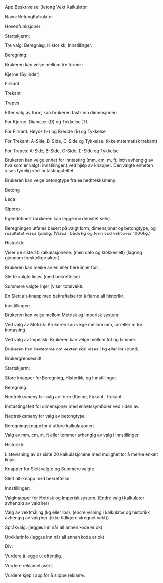 App Beskrivelse: Betong Vekt Kalkulator 

Navn: BetongKalkulator 

Hovedfunksjoner: 

Startskjerm: 

Tre valg: Beregning, Historikk, Innstillinger. 

Beregning: 

Brukeren kan velge mellom tre former: 

Kjerne (Sylinder) 

Firkant 

Trekant 

Trapes 

Etter valg av form, kan brukeren taste inn dimensjoner: 

For Kjerne: Diameter (D) og Tykkelse (T). 

For Firkant: Høyde (H) og Bredde (B) og Tykkelse 

For Trekant: A-Side, B-Side, C-Side og Tykkelse. (ikke matematisk trekant)  

For Trapes:  A-Side, B-Side, C-Side, D-Side og Tykkelse 

 

Brukeren kan velge enhet for inntasting (mm, cm, m, ft, inch avhengig av hva som er valgt i innstilinger.) ved hjelp av knapper. Den valgte enheten vises tydelig ved inntastingsfeltet. 

Brukeren kan velge betongtype fra en nedtrekksmeny: 

Betong 

Leca 

Siporex 

Egendefinert (brukeren kan legge inn densitet selv). 

Beregningen utføres basert på valgt form, dimensjoner og betongtype, og resultatet vises tydelig. (Vises i både kg og tonn ved vekt over 1000kg.) 

Historikk: 

Viser de siste 20 kalkulasjonene. (med dato og klokkeslett) (lagring gjennom forskjellige økter) 

Brukeren kan merke av én eller flere linjer for: 

Slette valgte linjer. (med bekreftelse) 

Summere valgte linjer (viser totalvekt). 

En Slett alt-knapp med bekreftelse for å fjerne all historikk. 

Innstillinger: 

Brukeren kan velge mellom Metrisk og Imperisk system. 

Ved valg av Metrisk: Brukeren kan velge mellom mm, cm eller m for inntasting. 

Ved valg av Imperisk: Brukeren kan velge mellom fot og tommer. 

Brukeren kan bestemme om vekten skal vises i kg eller lbs (pund). 

Brukergrensesnitt 

Startskjerm: 

Store knapper for Beregning, Historikk, og Innstillinger. 

Beregning: 

Nedtrekksmeny for valg av form (Kjerne, Firkant, Trekant). 

Inntastingsfelt for dimensjoner med enhetssymboler ved siden av. 

Nedtrekksmeny for valg av betongtype. 

Beregningsknapp for å utføre kalkulasjonen. 

Valg av mm, cm, m, ft eller tommer avhengig av valg i innstillinger. 

Historikk: 

Listevisning av de siste 20 kalkulasjonene med mulighet for å merke enkelt linjer. 

Knapper for Slett valgte og Summere valgte. 

Slett alt-knapp med bekreftelse. 

Innstillinger: 

Valgknapper for Metrisk og Imperisk system. (Endre valg i kalkulator avhengig av valg her) 

Valg av vektmåling (kg eller lbs). (endre visning i kalkulator og historikk avhengig av valg her. (ikke tidligere utregnet vekt)) 

Språkvalg. (legges inn når all annen kode er ok) 

Utviklerinfo (legges inn når all annen kode er ok) 

Div: 

Vurdere å legge ut offentlig. 

Vurdere reklamebasert. 

Vurdere kjøp i app for å slippe reklame. 

 

 

 

 
